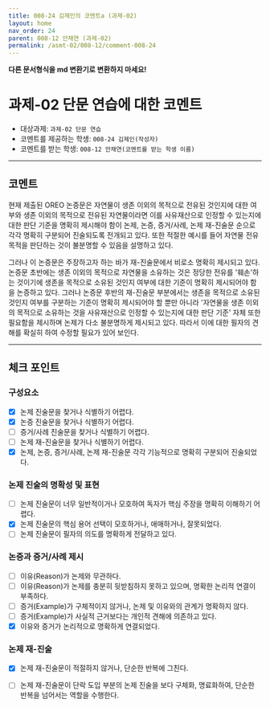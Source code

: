 ```yaml
---
title: 008-24 김제인의 코멘트a (과제-02)
layout: home
nav_order: 24
parent: 008-12 안채연 (과제-02)
permalink: /asmt-02/008-12/comment-008-24
---
```


**다른 문서형식을 md 변환기로 변환하지 마세요!**

# 과제-02 단문 연습에 대한 코멘트

- 대상과제: `과제-02 단문 연습`
- 코멘트를 제공하는 학생: `008-24 김제인(작성자)`
- 코멘트를 받는 학생: `008-12 안채연(코멘트를 받는 학생 이름)`

---

## 코멘트

현재 제출된 OREO 논증문은 자연물이 생존 이외의 목적으로 전유된 것인지에 대한 여부와 생존 이외의 목적으로 전유된 자연물이라면 이를 사유재산으로 인정할 수 있는지에 대한 판단 기준을 명확히 제시해야 함이 논제, 논증, 증거/사례, 논제 재-진술문 순으로 각각 명확히 구분되어 진술되도록 전개되고 있다. 또한 적절한 예시를 들어 자연물 전유 목적을 판단하는 것이 불분명할 수 있음을 설명하고 있다.

그러나 이 논증문은 주장하고자 하는 바가 재-진술문에서 비로소 명확히 제시되고 있다. 논증문 초반에는 생존 이외의 목적으로 자연물을 소유하는 것은 정당한 전유를 '훼손'하는 것이기에 생존을 목적으로 소유된 것인지 여부에 대한 기준이 명확히 제시되어야 함을 논증하고 있다. 그러나 논증문 후반의 재-진술문 부분에서는 생존을 목적으로 소유된 것인지 여부를 구분하는 기준이 명확히 제시되어야 할 뿐만 아니라 '자연물을 생존 이외의 목적으로 소유하는 것을 사유재산으로 인정할 수 있는지에 대한 판단 기준' 자체 또한 필요함을 제시하며 논제가 다소 불분명하게 제시되고 있다. 따라서 이에 대한 필자의 견해를 확실히 하여 수정할 필요가 있어 보인다.

---

## 체크 포인트

### **구성요소**

- [x] 논제 진술문을 찾거나 식별하기 어렵다.
- [x] 논증 진술문을 찾거나 식별하기 어렵다.
- [ ] 증거/사례 진술문을 찾거나 식별하기 어렵다.
- [ ] 논제 재-진술문을 찾거나 식별하기 어렵다.
- [x] 논제, 논증, 증거/사례, 논제 재-진술문 각각 기능적으로 명확히 구분되어 진술되었다.

### **논제 진술의 명확성 및 표현**

- [ ] 논제 진술문이 너무 일반적이거나 모호하여 독자가 핵심 주장을 명확히 이해하기 어렵다.
- [x] 논제 진술문의 핵심 용어 선택이 모호하거나, 애매하거나, 잘못되었다.
- [ ] 논제 진술문이 필자의 의도를 명확하게 전달하고 있다.

### **논증과 증거/사례 제시**

- [ ] 이유(Reason)가 논제와 무관하다.
- [ ] 이유(Reason)가 논제를 충분히 뒷받침하지 못하고 있으며, 명확한 논리적 연결이 부족하다.
- [ ] 증거(Example)가 구체적이지 않거나, 논제 및 이유와의 관계가 명확하지 않다.
- [ ] 증거(Example)가 사실적 근거보다는 개인적 견해에 의존하고 있다.
- [x] 이유와 증거가 논리적으로 명확하게 연결되었다.

### **논제 재-진술**

- [x] 논제 재-진술문이 적절하지 않거나, 단순한 반복에 그친다.
- [ ] 논제 재-진술문이 단락 도입 부분의 논제 진술을 보다 구체화, 명료화하여, 단순한 반복을 넘어서는 역할을 수행한다.

